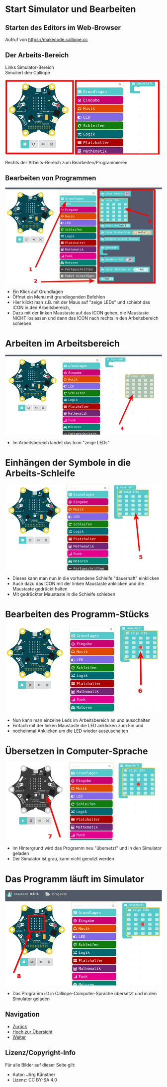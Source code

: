 # Start Simulator und Bearbeiten

## Starten des Editors im Web-Browser 

Aufruf von <https://makecode.calliope.cc>



## Der Arbeits-Bereich 

Links Simulator-Bereich  
Simuliert den Calliope

![Arbeits-Bereich](pics/SimulatorEdit_0.png)

Rechts der Arbeits-Bereich zum Bearbeiten/Programmieren



## Bearbeiten von Programmen

![Grundlagen öffnet ein Menu](pics/SimulatorEdit_1.png)

* Ein Klick auf Grundlagen
* Öffnet ein Menu mit grundlegenden Befehlen
* Hier klickt man z.B. mit der Maus auf "zeige LEDs" und schiebt das ICON in den Arbeitsbereich, 
* Dazu mit der linken Maustaste auf das ICON gehen, die Maustaste NICHT loslassen und dann das ICON nach rechts in den Arbeitsbereich schieben 
 
# Arbeiten im Arbeitsbereich

![Zeige leds im Arbeitsbereich](pics/SimulatorEdit_2.png)

* Im Arbeitsbereich landet das Icon "zeige LEDs"

# Einhängen der Symbole in die Arbeits-Schleife

![Einklicken in die Schleife](pics/SimulatorEdit_3.png)

* Dieses kann man nun in die vorhandene Schleife "dauerhaft" einklicken
* Auch dazu das ICON mit der linken Maustaste anklicken und die Maustaste gedrückt halten 
* Mit gedrückter Maustaste in die Schleife schieben

# Bearbeiten des Programm-Stücks

![Leds ändern](pics/SimulatorEdit_4.png)

* Nun kann man einzelne Leds im Arbeitsbereich an und ausschalten
* Einfach mit der linken Maustaste die LED anklicken zum Ein und
* nocheinmal Anklicken um die LED wieder auszuschalten 

# Übersetzen in Computer-Sprache  

![Simulator arbeitet](pics/SimulatorEdit_5.png)


* Im Hintergrund wird das Programm neu "übersetzt" und in den Simulator geladen
* Der Simulator ist grau, kann nicht genutzt werden

# Das Programm läuft im Simulator

![Programm im Simulator](pics/SimulatorEdit_6.png)


* Das Programm ist in Calliope-Computer-Sprache übersetzt und in den Simulator geladen

## Navigation

* [Zurück](../01_01_Auspacken-Einschalten/README.md)  
* [Hoch zur Übersicht](../README.md)  
* [Weiter ](../01_03_LED_Anzeigen/README.md)


## Lizenz/Copyright-Info
Für alle Bilder auf dieser Seite gilt:

*  Autor: Jörg Künstner
* Lizenz: CC BY-SA 4.0
